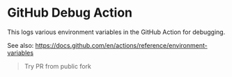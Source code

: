 # GitHub Debug Action

This logs various environment variables in the GitHub Action for debugging.

See also: https://docs.github.com/en/actions/reference/environment-variables

> Try PR from public fork
